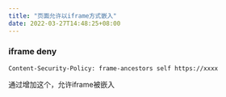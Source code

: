 ```yaml
---
title: "页面允许以iframe方式嵌入"
date: 2022-03-27T14:48:25+08:00
---
```


### iframe deny 

``` shell
Content-Security-Policy: frame-ancestors self https://xxxx 
```

通过增加这个，允许iframe被嵌入